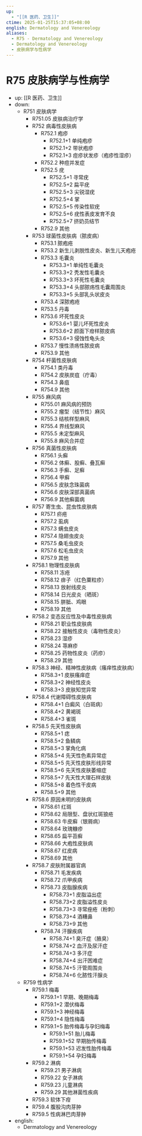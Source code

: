 ```yaml
---
up:
  - "[[R 医药、卫生]]"
ctime: 2025-01-25T15:37:05+08:00
english: Dermatology and Venereology
aliases:
  - R75 - Dermatology and Venereology
  - Dermatology and Venereology
  - 皮肤病学与性病学
---
```


# R75 皮肤病学与性病学

- up: [[R 医药、卫生]]
- down:
	- R751 皮肤病学
		- R751.05 皮肤病治疗学
		- R752 病毒性皮肤病
			- R752.1 疱疹
				- R752.1+1 单纯疱疹
				- R752.1+2 带状疱疹
				- R752.1+3 痘疹状发疹（疱疹性湿疹）
			- R752.2 种痘并发症
			- R752.5 疣
				- R752.5+1 寻常疣
				- R752.5+2 扁平疣
				- R752.5+3 尖锐湿疣
				- R752.5+4 掌
				- R752.5+5 传染性软疣
				- R752.5+6 疣性表皮发育不良
				- R752.5+7 挤奶员结节
			- R752.9 其他
		- R753 球菌性皮肤病（脓皮病）
			- R753.1 脓疱疮
			- R753.2 新生儿剥脱性皮炎、新生儿天疱疮
			- R753.3 毛囊炎
				- R753.3+1 单纯性毛囊炎
				- R753.3+2 秃发性毛囊炎
				- R753.3+3 坏死性毛囊炎
				- R753.3+4 头部脓疡性毛囊周围炎
				- R753.3+5 头部乳头状皮炎
			- R753.4 深脓疱疮
			- R753.5 丹毒
			- R753.6 坏死性皮炎
				- R753.6+1 婴儿坏死性皮炎
				- R753.6+2 颜面下疳样脓皮病
				- R753.6+3 侵蚀性龟头炎
			- R753.7 慢性溃疡性脓皮病
			- R753.9 其他
		- R754 杆菌性皮肤病
			- R754.1 类丹毒
			- R754.2 皮肤炭疽（疔毒）
			- R754.3 鼻疽
			- R754.9 其他
		- R755 麻风病
			- R755.01 麻风病的预防
			- R755.2 瘤型（结节性）麻风
			- R755.3 结核样型麻风
			- R755.4 界线型麻风
			- R755.5 未定型麻风
			- R755.8 麻风合并症
		- R756 真菌性皮肤病
			- R756.1 头癣
			- R756.2 体癣、股癣、叠瓦癣
			- R756.3 手癣、足癣
			- R756.4 甲癣
			- R756.5 皮肤念珠菌病
			- R756.6 皮肤深部真菌病
			- R756.9 其他癣菌病
		- R757 寄生虫、昆虫性皮肤病
			- R757.1 疥疮
			- R757.2 虱病
			- R757.3 螨虫皮炎
			- R757.4 隐翅虫皮炎
			- R757.5 桑毛虫皮炎
			- R757.6 松毛虫皮炎
			- R757.9 其他
		- R758.1 物理性皮肤病
			- R758.11 冻疮
			- R758.12 痱子（红色粟粒疹）
			- R758.13 放射线皮炎
			- R758.14 日光皮炎（晒斑）
			- R758.15 胼胝、鸡眼
			- R758.19 其他
		- R758.2 变态反应性及中毒性皮肤病
			- R758.21 职业性皮肤病
			- R758.22 接触性皮炎（毒物性皮炎）
			- R758.23 湿疹
			- R758.24 荨麻疹
			- R758.25 药物性皮炎（药疹）
			- R758.29 其他
		- R758.3 神经、精神性皮肤病（瘙痒性皮肤病）
			- R758.3+1 皮肤瘙痒症
			- R758.3+2 神经性皮炎
			- R758.3+3 皮肤知觉异常
		- R758.4 代谢障碍性皮肤病
			- R758.4+1 白癜风（白斑病）
			- R758.4+2 黄褐斑
			- R758.4+3 雀斑
		- R758.5 先天性皮肤病
			- R758.5+1 痣
			- R758.5+2 鱼鳞病
			- R758.5+3 掌角化病
			- R758.5+4 先天性色素异常症
			- R758.5+5 先天性皮肤形线异常
			- R758.5+6 先天性皮肤萎缩症
			- R758.5+7 先天性大理石样皮肤
			- R758.5+8 着色性干皮病
			- R758.5+9 其他
		- R758.6 原因未明的皮肤病
			- R758.61 红斑
			- R758.62 局限型、盘状红斑狼疮
			- R758.63 牛皮癣（银屑病）
			- R758.64 玫瑰糠疹
			- R758.65 扁平苔癣
			- R758.66 大疱性皮肤病
			- R758.67 红皮病
			- R758.69 其他
		- R758.7 皮肤附属器官病
			- R758.71 毛发疾病
			- R758.72 爪甲疾病
			- R758.73 皮脂腺疾病
				- R758.73+1 皮脂溢出症
				- R758.73+2 皮脂溢性皮炎
				- R758.73+3 寻常痤疮（粉刺）
				- R758.73+4 酒糟鼻
				- R758.73+9 其他
			- R758.74 汗腺疾病
				- R758.74+1 臭汗症（腋臭）
				- R758.74+2 血汗及尿汗症
				- R758.74+3 多汗症
				- R758.74+4 出汗困难症
				- R758.74+5 汗管周围炎
				- R758.74+6 化脓性汗腺炎
	- R759 性病学
		- R759.1 梅毒
			- R759.1+1 早期、晚期梅毒
			- R759.1+2 潜伏梅毒
			- R759.1+3 神经梅毒
			- R759.1+4 隐性梅毒
			- R759.1+5 胎传梅毒与孕妇梅毒
				- R759.1+51 胎儿梅毒
				- R759.1+52 早期胎传梅毒
				- R759.1+53 迟发性胎传梅毒
				- R759.1+54 孕妇梅毒
		- R759.2 淋病
			- R759.21 男子淋病
			- R759.22 女子淋病
			- R759.23 儿童淋病
			- R759.29 其他淋菌性疾病
		- R759.3 软体下疳
		- R759.4 腹股沟肉芽肿
		- R759.5 性病淋巴肉芽肿
- english:
	- Dermatology and Venereology
